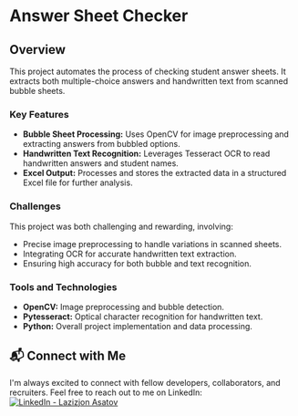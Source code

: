 # Answer Sheet Checker

## Overview  
This project automates the process of checking student answer sheets. It extracts both multiple-choice answers and handwritten text from scanned bubble sheets.

### Key Features  
- **Bubble Sheet Processing:** Uses OpenCV for image preprocessing and extracting answers from bubbled options.  
- **Handwritten Text Recognition:** Leverages Tesseract OCR to read handwritten answers and student names.  
- **Excel Output:** Processes and stores the extracted data in a structured Excel file for further analysis.  

### Challenges  
This project was both challenging and rewarding, involving:  
- Precise image preprocessing to handle variations in scanned sheets.  
- Integrating OCR for accurate handwritten text extraction.  
- Ensuring high accuracy for both bubble and text recognition.  

### Tools and Technologies  
- **OpenCV:** Image preprocessing and bubble detection.  
- **Pytesseract:** Optical character recognition for handwritten text.  
- **Python:** Overall project implementation and data processing.  

## 📬 Connect with Me  
I'm always excited to connect with fellow developers, collaborators, and recruiters. Feel free to reach out to me on LinkedIn:
[![LinkedIn - Lazizjon Asatov](https://img.shields.io/badge/LinkedIn-Lazizjon%20Asatov-blue?style=flat&logo=linkedin)](https://www.linkedin.com/in/lazizjon-asatov/)
